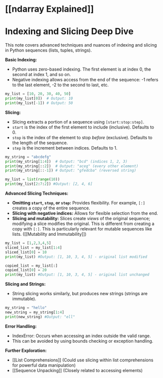 # [[ndarray Explained]]
# Indexing and Slicing Deep Dive

This note covers advanced techniques and nuances of indexing and slicing in Python sequences (lists, tuples, strings).

**Basic Indexing:**

*   Python uses zero-based indexing.  The first element is at index 0, the second at index 1, and so on.
*   Negative indexing allows access from the end of the sequence: -1 refers to the last element, -2 to the second to last, etc.

```python
my_list = [10, 20, 30, 40, 50]
print(my_list[0])  # Output: 10
print(my_list[-1]) # Output: 50
```

**Slicing:**

*   Slicing extracts a portion of a sequence using `[start:stop:step]`.
*   `start` is the index of the first element to include (inclusive). Defaults to 0.
*   `stop` is the index of the element to stop *before* (exclusive). Defaults to the length of the sequence.
*   `step` is the increment between indices. Defaults to 1.

```python
my_string = "abcdefg"
print(my_string[1:4])  # Output: "bcd" (indices 1, 2, 3)
print(my_string[::2])  # Output: "aceg" (every other element)
print(my_string[::-1]) # Output: "gfedcba" (reversed string)

my_list = list(range(10))
print(my_list[2:7:2]) #Output: [2, 4, 6]
```

**Advanced Slicing Techniques:**

*   **Omitting `start`, `stop`, or `step`:**  Provides flexibility.  For example, `[:]` creates a copy of the entire sequence.
*   **Slicing with negative indices:** Allows for flexible selection from the end.
*   **Slicing and mutability:** Slices create *views* of the original sequence; modifying a slice modifies the original.  This is different from creating a copy with `[:]`.  This is particularly relevant for mutable sequences like lists.  ([[Mutability and Immutability]])

```python
my_list = [1,2,3,4,5]
sliced_list = my_list[1:4]
sliced_list[0] = 10
print(my_list) #Output: [1, 10, 3, 4, 5] - original list modified

copied_list = my_list[:]
copied_list[0] = 20
print(my_list) #Output: [1, 10, 3, 4, 5] - original list unchanged
```

**Slicing and Strings:**

* String slicing works similarly, but produces new strings (strings are immutable).

```python
my_string = "hello"
new_string = my_string[1:4]
print(new_string) #Output: "ell"
```


**Error Handling:**

*   IndexError: Occurs when accessing an index outside the valid range.
*   This can be avoided by using bounds checking or exception handling.


**Further Exploration:**

* [[List Comprehensions]]  (Could use slicing within list comprehensions for powerful data manipulation)
* [[Sequence Unpacking]] (Closely related to accessing elements)

